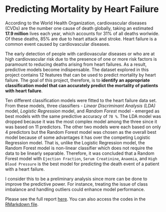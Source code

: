 
<!-- README.md is generated from README.Rmd. Please edit that file -->

# Predicting Mortality by Heart Failure

According to the World Health Organization, cardiovascular diseases
(CVDs) are the number one cause of death globally, taking an estimated
**17.9 million** lives each year, which accounts for 31% of all deaths
worlwide. Of these deaths, 85% are due to heart attack and stroke. Heart
failure is a common event caused by cardiovascular diseases.

The early detection of people with cardiovascular diseases or who are at
high cardiovascular risk due to the presence of one or more risk factors
is paramount to reducing deaths arising from heart failures. As a
result, predictive models become indispensable. The dataset explored in
this project contains 12 features that can be used to predict mortality
by heart failure. The goal of this project, therefore, is to **identify
an appropriate classification model that can accurately predict the
mortality of patients with heart failure**.

<!-- Various classification models, as can be found in the Predictive Model section of this report, will be explored with the hope of coming up with a model that has high prediction accuracy.  -->

Ten different classification models were fitted to the heart failure
data set. From these models, three classifiers - *Linear Discriminant
Analysis (LDA)* model, *Logistic Regression* model, and *Random Forest*
model - emerged as best models with the same predictive accuracy of `78
%`. The LDA model was dropped because it was the most complex model
among the three since it was based on 11 predictors. The other two
models were each based on only 4 predictors but the Random Forest model
was chosen as the overall best model because of some advantages it has
over the competing Logistic Regression model. That is, unlike the
Logistic Regression model, the Random Forest model is non-linear
classifier which does not require the data to be linearly separable.
Therefore, it was concluded that a Random Forest model with `Ejection
Fraction`, `Serum Creatinine`, `Anaemia`, and `High Blood Pressure` is
the best model for predicting the death event of a patient with a heart
failure.

I consider this to be a preliminary analysis since more can be done to
improve the predictive power. For instance, treating the issue of class
imbalance and handling outliers could enhance model performance.

Please see the full report
[here](https://github.com/williamagyapong/heart-failure/blob/master/report.pdf).
You can also access the codes in the [RMarkdown
file](https://github.com/williamagyapong/heart-failure/blob/master/report.Rmd).

<!-- badges: start -->

<!-- badges: end -->
